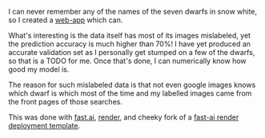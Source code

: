 I can never remember any of the names of the seven dwarfs in snow white, so I created a [web-app](https://seven-dwarfs.onrender.com/) which can.



What's interesting is the data itself has most of its images mislabeled, yet the prediction accuracy is much higher than 70%! I have yet produced an accurate validation set as I personally get stumped on a few of the dwarfs, so that is a TODO for me. Once that's done, I can numerically know how good my model is.


The reason for such mislabeled data is that not even google images knows which dwarf is which most of the time and my labelled images came from the front pages of those searches.



This was done with [fast.ai](fast.ai), [render](render.com), and cheeky fork of a [fast-ai render deployment template](https://github.com/render-examples/fastai-v3).
